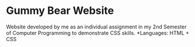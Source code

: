 # Gummy Bear Website

Website developed by me as an individual assignment in my 2nd Semester of Computer Programming to demonstrate CSS skills. *Languages: HTML + CSS
